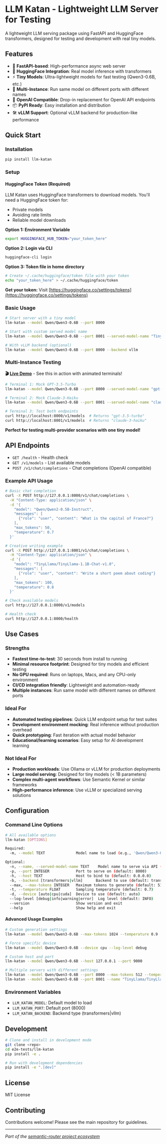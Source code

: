 # LLM Katan - Lightweight LLM Server for Testing

A lightweight LLM serving package using FastAPI and HuggingFace transformers, designed for testing and development with real tiny models.

## Features

- 🚀 **FastAPI-based**: High-performance async web server
- 🤗 **HuggingFace Integration**: Real model inference with transformers
- ⚡ **Tiny Models**: Ultra-lightweight models for fast testing (Qwen3-0.6B, etc.)
- 🔄 **Multi-Instance**: Run same model on different ports with different names
- 🎯 **OpenAI Compatible**: Drop-in replacement for OpenAI API endpoints
- 📦 **PyPI Ready**: Easy installation and distribution
- 🛠️ **vLLM Support**: Optional vLLM backend for production-like performance

## Quick Start

### Installation

```bash
pip install llm-katan
```

### Setup

#### HuggingFace Token (Required)

LLM Katan uses HuggingFace transformers to download models. You'll need a HuggingFace token for:

- Private models
- Avoiding rate limits
- Reliable model downloads

**Option 1: Environment Variable**

```bash
export HUGGINGFACE_HUB_TOKEN="your_token_here"
```

**Option 2: Login via CLI**

```bash
huggingface-cli login
```

**Option 3: Token file in home directory**

```bash
# Create ~/.cache/huggingface/token file with your token
echo "your_token_here" > ~/.cache/huggingface/token
```

**Get your token:** Visit [https://huggingface.co/settings/tokens](https://huggingface.co/settings/tokens)

### Basic Usage

```bash
# Start server with a tiny model
llm-katan --model Qwen/Qwen3-0.6B --port 8000

# Start with custom served model name
llm-katan --model Qwen/Qwen3-0.6B --port 8001 --served-model-name "TinyLlama/TinyLlama-1.1B-Chat-v1.0"

# With vLLM backend (optional)
llm-katan --model Qwen/Qwen3-0.6B --port 8000 --backend vllm
```

### Multi-Instance Testing

**🎬 [Live Demo](./terminal-demo.html)** - See this in action with animated terminals!

```bash
# Terminal 1: Mock GPT-3.5-Turbo
llm-katan --model Qwen/Qwen3-0.6B --port 8000 --served-model-name "gpt-3.5-turbo"

# Terminal 2: Mock Claude-3-Haiku
llm-katan --model Qwen/Qwen3-0.6B --port 8001 --served-model-name "claude-3-haiku"

# Terminal 3: Test both endpoints
curl http://localhost:8000/v1/models  # Returns "gpt-3.5-turbo"
curl http://localhost:8001/v1/models  # Returns "claude-3-haiku"
```

**Perfect for testing multi-provider scenarios with one tiny model!**

## API Endpoints

- `GET /health` - Health check
- `GET /v1/models` - List available models
- `POST /v1/chat/completions` - Chat completions (OpenAI compatible)

### Example API Usage

```bash
# Basic chat completion
curl -X POST http://127.0.0.1:8000/v1/chat/completions \
  -H "Content-Type: application/json" \
  -d '{
    "model": "Qwen/Qwen2-0.5B-Instruct",
    "messages": [
      {"role": "user", "content": "What is the capital of France?"}
    ],
    "max_tokens": 50,
    "temperature": 0.7
  }'

# Creative writing example
curl -X POST http://127.0.0.1:8001/v1/chat/completions \
  -H "Content-Type: application/json" \
  -d '{
    "model": "TinyLlama/TinyLlama-1.1B-Chat-v1.0",
    "messages": [
      {"role": "user", "content": "Write a short poem about coding"}
    ],
    "max_tokens": 100,
    "temperature": 0.8
  }'

# Check available models
curl http://127.0.0.1:8000/v1/models

# Health check
curl http://127.0.0.1:8000/health
```

## Use Cases

### Strengths
- **Fastest time-to-test**: 30 seconds from install to running
- **Minimal resource footprint**: Designed for tiny models and efficient testing
- **No GPU required**: Runs on laptops, Macs, and any CPU-only environment
- **CI/CD integration friendly**: Lightweight and automation-ready
- **Multiple instances**: Run same model with different names on different ports

### Ideal For
- **Automated testing pipelines**: Quick LLM endpoint setup for test suites
- **Development environment mocking**: Real inference without production overhead
- **Quick prototyping**: Fast iteration with actual model behavior
- **Educational/learning scenarios**: Easy setup for AI development learning

### Not Ideal For
- **Production workloads**: Use Ollama or vLLM for production deployments
- **Large model serving**: Designed for tiny models (< 1B parameters)
- **Complex multi-agent workflows**: Use Semantic Kernel or similar frameworks
- **High-performance inference**: Use vLLM or specialized serving solutions

## Configuration

### Command Line Options

```bash
# All available options
llm-katan [OPTIONS]

Required:
  -m, --model TEXT              Model name to load (e.g., 'Qwen/Qwen3-0.6B') [required]

Optional:
  -n, --name, --served-model-name TEXT    Model name to serve via API (defaults to model name)
  -p, --port INTEGER            Port to serve on (default: 8000)
  -h, --host TEXT               Host to bind to (default: 0.0.0.0)
  -b, --backend [transformers|vllm]      Backend to use (default: transformers)
  --max, --max-tokens INTEGER   Maximum tokens to generate (default: 512)
  -t, --temperature FLOAT       Sampling temperature (default: 0.7)
  -d, --device [auto|cpu|cuda]  Device to use (default: auto)
  --log-level [debug|info|warning|error]  Log level (default: INFO)
  --version                     Show version and exit
  --help                        Show help and exit
```

#### Advanced Usage Examples

```bash
# Custom generation settings
llm-katan --model Qwen/Qwen3-0.6B --max-tokens 1024 --temperature 0.9

# Force specific device
llm-katan --model Qwen/Qwen3-0.6B --device cpu --log-level debug

# Custom host and port
llm-katan --model Qwen/Qwen3-0.6B --host 127.0.0.1 --port 9000

# Multiple servers with different settings
llm-katan --model Qwen/Qwen3-0.6B --port 8000 --max-tokens 512 --temperature 0.1
llm-katan --model Qwen/Qwen3-0.6B --port 8001 --name "TinyLlama/TinyLlama-1.1B-Chat-v1.0" --max-tokens 256 --temperature 0.9
```

### Environment Variables

- `LLM_KATAN_MODEL`: Default model to load
- `LLM_KATAN_PORT`: Default port (8000)
- `LLM_KATAN_BACKEND`: Backend type (transformers|vllm)

## Development

```bash
# Clone and install in development mode
git clone <repo>
cd e2e-tests/llm-katan
pip install -e .

# Run with development dependencies
pip install -e ".[dev]"
```

## License

MIT License

## Contributing

Contributions welcome! Please see the main repository for guidelines.

---

*Part of the [semantic-router project ecosystem](https://vllm-semantic-router.com/)*
